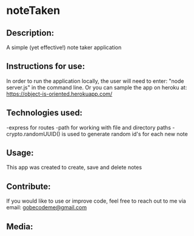 # noteTaken

## Description:

A simple (yet effective!) note taker application

## Instructions for use:

In order to run the application locally, the user will need to enter: "node server.js" in the command line. Or you can sample the app on heroku at: https://object-is-oriented.herokuapp.com/

## Technologies used:

-express for routes
-path for working with file and directory paths
-crypto.randomUUID() is used to generate random id's for each new note

## Usage:

This app was created to create, save and delete notes

## Contribute:

If you would like to use or improve code, feel free to reach out to me via email: gobecodeme@gmail.com

## Media:

